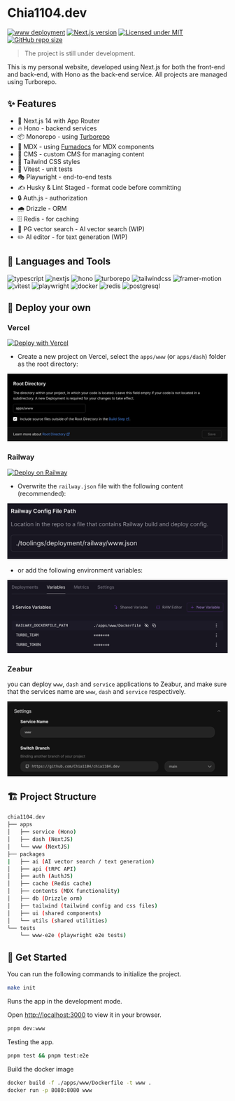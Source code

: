 # Chia1104.dev

[![www deployment](https://img.shields.io/github/deployments/chia1104/chia1104.dev/Production%20%E2%80%93%20chia1104?style=for-the-badge&logo=vercel&label=www)](https://chia1104.dev)
[![Next.js version](https://img.shields.io/github/package-json/dependency-version/chia1104/chia1104.dev/next/main/apps/www?style=for-the-badge&logo=nextdotjs)](https://nextjs.org/)
[![Licensed under MIT](https://img.shields.io/github/license/chia1104/chia1104.dev?style=for-the-badge&logo=unlicense)](LICENSE)
[![GitHub repo size](https://img.shields.io/github/repo-size/chia1104/chia1104.dev?style=for-the-badge&logo=turborepo)](https://github.com/chia1104/chia1104.dev)

> The project is still under development.

This is my personal website, developed using Next.js for both the front-end and back-end, with Hono as the back-end service. All projects are managed using Turborepo.

## ✨ Features

- 🚀 Next.js 14 with App Router
- 🔥 Hono - backend services
- 📦 Monorepo - using [Turborepo](https://turbo.build/)
- 📄 MDX - using [Fumadocs](https://fumadocs.vercel.app/) for MDX components
- 📝 CMS - custom CMS for managing content
- 🎨 Tailwind CSS styles
- 🧪 Vitest - unit tests
- 🎭 Playwright - end-to-end tests
- ✍️ Husky & Lint Staged - format code before committing
- 🔒 Auth.js - authorization
- 🌧️ Drizzle - ORM
- 🗄️ Redis - for caching
- 🧠 PG vector search - AI vector search (WIP)
- ✏️ AI editor - for text generation (WIP)

## 🔨 Languages and Tools

![typescript](https://img.shields.io/badge/-Typescript-3178C6?style=for-the-badge&logo=typescript&logoColor=white)
![nextjs](https://img.shields.io/badge/-NextJS-000000?style=for-the-badge&logo=next.js&logoColor=white)
![hono](https://img.shields.io/badge/-Hono-FF0080?style=for-the-badge&logo=hono&logoColor=white)
![turborepo](https://img.shields.io/badge/-Turborepo-FF0080?style=for-the-badge&logo=turborepo&logoColor=white)
![tailwindcss](https://img.shields.io/badge/-TailwindCSS-38B2AC?style=for-the-badge&logo=tailwind-css&logoColor=white)
![framer-motion](https://img.shields.io/badge/-Framer%20Motion-0055FF?style=for-the-badge&logo=framer&logoColor=white)
![vitest](https://img.shields.io/badge/-Vitest-2C7A7B?style=for-the-badge&logo=vite&logoColor=white)
![playwright](https://img.shields.io/badge/-Playwright-4A154B?style=for-the-badge&logo=playwright&logoColor=white)
![docker](https://img.shields.io/badge/-Docker-2496ED?style=for-the-badge&logo=docker&logoColor=white)
![redis](https://img.shields.io/badge/-Redis-DC382D?style=for-the-badge&logo=redis&logoColor=white)
![postgresql](https://img.shields.io/badge/-PostgreSQL-336791?style=for-the-badge&logo=postgresql&logoColor=white)

## 🚀 Deploy your own

### Vercel

[![Deploy with Vercel](https://vercel.com/button)](https://vercel.com/new/clone?repository-url=https%3A%2F%2Fgithub.com%2FChia1104%2Fchia1104.dev)

- Create a new project on Vercel, select the `apps/www` (or `apps/dash`) folder as the root directory:

![Vercel build settings](./.github/public/vercel-deploy2.png)

### Railway

[![Deploy on Railway](https://railway.app/button.svg)](https://railway.app/template/QTqT7m?referralCode=HYbEt0)

- Overwrite the `railway.json` file with the following content (recommended):

![Railway environment variables](./.github/public/railway-deploy2.png)

- or add the following environment variables:

![Railway environment variables](./.github/public/railway-deploy.png)

### Zeabur

you can deploy `www`, `dash` and `service` applications to Zeabur, and make sure that the services name are `www`, `dash` and `service` respectively.

![Zeabur build settings](./.github/public/zeabur-deploy.png)

## 🏗️ Project Structure

```bash
chia1104.dev
├── apps
│   ├── service (Hono)
│   ├── dash (NextJS)
│   └── www (NextJS)
├── packages
|   ├── ai (AI vector search / text generation)
│   ├── api (tRPC API)
│   ├── auth (AuthJS)
│   ├── cache (Redis cache)
│   ├── contents (MDX functionality)
│   ├── db (Drizzle orm)
│   ├── tailwind (tailwind config and css files)
│   ├── ui (shared components)
│   └── utils (shared utilities)
└── tests
    └── www-e2e (playwright e2e tests)
```

## 🎉 Get Started

You can run the following commands to initialize the project.

```bash
make init
```

Runs the app in the development mode.

Open <http://localhost:3000> to view it in your browser.

```bash
pnpm dev:www
```

Testing the app.

```bash
pnpm test && pnpm test:e2e
```

Build the docker image

```bash
docker build -f ./apps/www/Dockerfile -t www .
docker run -p 8080:8080 www
```
